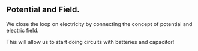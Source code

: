 ## Potential and Field. 

We close the loop on electricity by connecting the concept of potential and electric field. 

This will allow us to start doing circuits with batteries and capacitor!